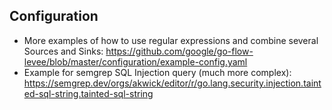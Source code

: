

## Configuration

- More examples of how to use regular expressions and combine several Sources and Sinks: <https://github.com/google/go-flow-levee/blob/master/configuration/example-config.yaml>
- Example for semgrep SQL Injection query (much more complex): <https://semgrep.dev/orgs/akwick/editor/r/go.lang.security.injection.tainted-sql-string.tainted-sql-string>